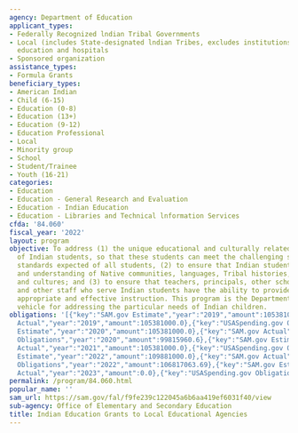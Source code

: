 ```yaml
---
agency: Department of Education
applicant_types:
- Federally Recognized lndian Tribal Governments
- Local (includes State-designated lndian Tribes, excludes institutions of higher
  education and hospitals
- Sponsored organization
assistance_types:
- Formula Grants
beneficiary_types:
- American Indian
- Child (6-15)
- Education (0-8)
- Education (13+)
- Education (9-12)
- Education Professional
- Local
- Minority group
- School
- Student/Trainee
- Youth (16-21)
categories:
- Education
- Education - General Research and Evaluation
- Education - Indian Education
- Education - Libraries and Technical lnformation Services
cfda: '84.060'
fiscal_year: '2022'
layout: program
objective: To address (1) the unique educational and culturally related academic needs
  of Indian students, so that these students can meet the challenging state performance
  standards expected of all students, (2) to ensure that Indian students gain knowledge
  and understanding of Native communities, languages, Tribal histories, traditions,
  and cultures; and (3) to ensure that teachers, principals, other school leaders
  and other staff who serve Indian students have the ability to provide culturally
  appropriate and effective instruction. This program is the Department's principal
  vehicle for addressing the particular needs of Indian children.
obligations: '[{"key":"SAM.gov Estimate","year":"2019","amount":105381000.0},{"key":"SAM.gov
  Actual","year":"2019","amount":105381000.0},{"key":"USASpending.gov Obligations","year":"2019","amount":100050891.32},{"key":"SAM.gov
  Estimate","year":"2020","amount":105381000.0},{"key":"SAM.gov Actual","year":"2020","amount":105381000.0},{"key":"USASpending.gov
  Obligations","year":"2020","amount":99815960.6},{"key":"SAM.gov Estimate","year":"2021","amount":105381000.0},{"key":"SAM.gov
  Actual","year":"2021","amount":105381000.0},{"key":"USASpending.gov Obligations","year":"2021","amount":100158880.66},{"key":"SAM.gov
  Estimate","year":"2022","amount":109881000.0},{"key":"SAM.gov Actual","year":"2022","amount":109881000.0},{"key":"USASpending.gov
  Obligations","year":"2022","amount":106817063.69},{"key":"SAM.gov Estimate","year":"2023","amount":110381000.0},{"key":"SAM.gov
  Actual","year":"2023","amount":0.0},{"key":"USASpending.gov Obligations","year":"2023","amount":-1530824.26}]'
permalink: /program/84.060.html
popular_name: ''
sam_url: https://sam.gov/fal/f9fe239c122045a6b6aa419ef6031f40/view
sub-agency: Office of Elementary and Secondary Education
title: Indian Education Grants to Local Educational Agencies
---
```

